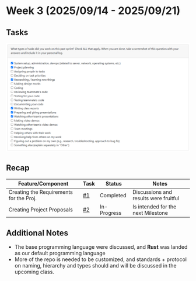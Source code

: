 # Week 3 (2025/09/14 - 2025/09/21)

## Tasks

![alt text](peerevalw3.png)

## Recap

| Feature/Component | Task | Status | Notes |
|---|---|---|---|
| Creating the Requirements for the Proj. | [#1](https://github.com/COSC-499-W2025/capstone-project-team-10/issues/2) | Completed | Discussions and results were fruitful |
| Creating Project Proposals | [#2](https://github.com/COSC-499-W2025/capstone-project-team-10/issues/2) | In-Progress | Is intended for the next Milestone |

## Additional Notes

- The base programming language were discussed, and **Rust** was landed as our default programming language
- More of the repo is needed to be customized, and standards + protocol on naming, hierarchy and types should and will be discussed in the upcoming class.

